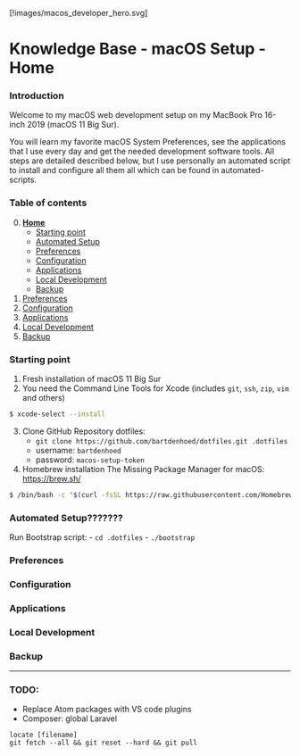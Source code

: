 [!images/macos_developer_hero.svg]

# Knowledge Base - macOS Setup - Home

### Introduction
Welcome to my macOS web development setup on my MacBook Pro 16-inch 2019 (macOS 11 Big Sur).

You will learn my favorite macOS System Preferences, see the applications that I use every day and get the needed development software tools. All steps are detailed described below, but I use personally an automated script to install and configure all them all which can be found in automated-scripts.

### Table of contents
0. [**Home**](https://github.com/bartdenhoed/knowledge-base/blob/master/macos-setup/0-home.md)
    - [Starting point](#starting-point)
    - [Automated Setup](#automated-setup)
    - [Preferences](#preferences)
    - [Configuration](#configuration)
    - [Applications](#applications)
    - [Local Development](#local-development)
    - [Backup](#backup)
1. [Preferences](https://github.com/bartdenhoed/knowledge-base/blob/master/macos-setup/1-preferences.md)
2. [Configuration](https://github.com/bartdenhoed/knowledge-base/blob/master/macos-setup/2-configuration.md)
3. [Applications](https://github.com/bartdenhoed/knowledge-base/blob/master/macos-setup/3-applications.md)
4. [Local Development](https://github.com/bartdenhoed/knowledge-base/blob/master/macos-setup/4-local-development.md)
5. [Backup](https://github.com/bartdenhoed/knowledge-base/blob/master/macos-setup/5-backup.md)

### Starting point
1. Fresh installation of macOS 11 Big Sur
2. You need the Command Line Tools for Xcode (includes `git`, `ssh`, `zip`, `vim` and others)
```bash
$ xcode-select --install
```
3. Clone GitHub Repository dotfiles:
	- `git clone https://github.com/bartdenhoed/dotfiles.git .dotfiles`
	- username: `bartdenhoed`
	- password: `macos-setup-token`
4. Homebrew installation
The Missing Package Manager for macOS: https://brew.sh/
```bash
$ /bin/bash -c "$(curl -fsSL https://raw.githubusercontent.com/Homebrew/install/master/install.sh)"
```

### Automated Setup???????
Run Bootstrap script:
	- `cd .dotfiles`
	- `./bootstrap`

### Preferences

### Configuration

### Applications

### Local Development

### Backup

---

### TODO:

- Replace Atom packages with VS code plugins
- Composer: global Laravel


```
locate [filename]
git fetch --all && git reset --hard && git pull
```
